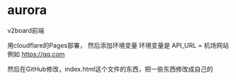 # aurora
v2board前端

用cloudflare的Pages部署，
然后添加环境变量
环境变量是 
API_URL  = 机场网站 例如 https://qq.com

然后在GitHub修改，index.html这个文件的东西，把一些东西修改成自己的
